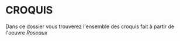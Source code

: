 # CROQUIS

Dans ce dossier vous trouverez l'ensemble des croquis fait à partir de l'oeuvre *Roseaux*
